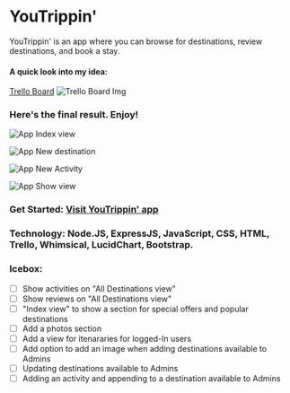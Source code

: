 # YouTrippin'

YouTrippin' is an app where you can browse for destinations, review destinations, and book a stay.


#### A quick look into my idea: 
[Trello Board](https://trello.com/b/8G19LVq6/youtrippin) 
![Trello Board Img](https://i.imgur.com/Iz8WbS7.png)   


### Here's the final result. Enjoy!

![App Index view](https://i.imgur.com/O0dbbe1.png)

![App New destination](https://i.imgur.com/TOf2O5U.png)

![App New Activity](https://i.imgur.com/J0Er1c5.png)

![App Show view](https://i.imgur.com/Y13GTcY.png)


### Get Started: [Visit YouTrippin' app](https://you-trippin.herokuapp.com/)

### Technology: Node.JS, ExpressJS, JavaScript, CSS, HTML, Trello, Whimsical, LucidChart, Bootstrap.

### Icebox:
- [ ] Show activities on "All Destinations view" 
- [ ] Show reviews on "All Destinations view" 
- [ ] "Index view" to show a section for special offers and popular destinations 
- [ ] Add a photos section
- [ ] Add a view for itenararies for logged-In users
- [ ] Add option to add an image when adding destinations available to Admins
- [ ] Updating destinations available to Admins
- [ ] Adding an activity and appending to a destination available to Admins
